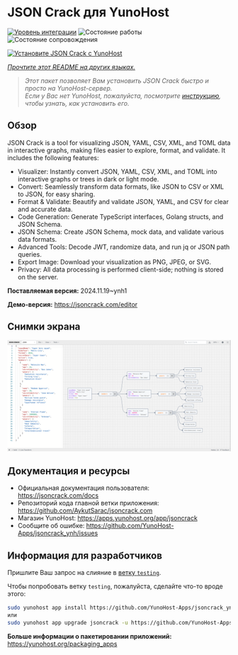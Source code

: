 <!--
Важно: этот README был автоматически сгенерирован <https://github.com/YunoHost/apps/tree/master/tools/readme_generator>
Он НЕ ДОЛЖЕН редактироваться вручную.
-->

# JSON Crack для YunoHost

[![Уровень интеграции](https://apps.yunohost.org/badge/integration/jsoncrack)](https://ci-apps.yunohost.org/ci/apps/jsoncrack/)
![Состояние работы](https://apps.yunohost.org/badge/state/jsoncrack)
![Состояние сопровождения](https://apps.yunohost.org/badge/maintained/jsoncrack)

[![Установите JSON Crack с YunoHost](https://install-app.yunohost.org/install-with-yunohost.svg)](https://install-app.yunohost.org/?app=jsoncrack)

*[Прочтите этот README на других языках.](./ALL_README.md)*

> *Этот пакет позволяет Вам установить JSON Crack быстро и просто на YunoHost-сервер.*  
> *Если у Вас нет YunoHost, пожалуйста, посмотрите [инструкцию](https://yunohost.org/install), чтобы узнать, как установить его.*

## Обзор

JSON Crack is a tool for visualizing JSON, YAML, CSV, XML, and TOML data in interactive graphs, making files easier to explore, format, and validate. It includes the following features:
- Visualizer: Instantly convert JSON, YAML, CSV, XML, and TOML into interactive graphs or trees in dark or light mode.
- Convert: Seamlessly transform data formats, like JSON to CSV or XML to JSON, for easy sharing.
- Format & Validate: Beautify and validate JSON, YAML, and CSV for clear and accurate data.
- Code Generation: Generate TypeScript interfaces, Golang structs, and JSON Schema.
- JSON Schema: Create JSON Schema, mock data, and validate various data formats.
- Advanced Tools: Decode JWT, randomize data, and run jq or JSON path queries.
- Export Image: Download your visualization as PNG, JPEG, or SVG.
- Privacy: All data processing is performed client-side; nothing is stored on the server.


**Поставляемая версия:** 2024.11.19~ynh1

**Демо-версия:** <https://jsoncrack.com/editor>

## Снимки экрана

![Снимок экрана JSON Crack](./doc/screenshots/jsoncrack.png)

## Документация и ресурсы

- Официальная документация пользователя: <https://jsoncrack.com/docs>
- Репозиторий кода главной ветки приложения: <https://github.com/AykutSarac/jsoncrack.com>
- Магазин YunoHost: <https://apps.yunohost.org/app/jsoncrack>
- Сообщите об ошибке: <https://github.com/YunoHost-Apps/jsoncrack_ynh/issues>

## Информация для разработчиков

Пришлите Ваш запрос на слияние в [ветку `testing`](https://github.com/YunoHost-Apps/jsoncrack_ynh/tree/testing).

Чтобы попробовать ветку `testing`, пожалуйста, сделайте что-то вроде этого:

```bash
sudo yunohost app install https://github.com/YunoHost-Apps/jsoncrack_ynh/tree/testing --debug
или
sudo yunohost app upgrade jsoncrack -u https://github.com/YunoHost-Apps/jsoncrack_ynh/tree/testing --debug
```

**Больше информации о пакетировании приложений:** <https://yunohost.org/packaging_apps>
